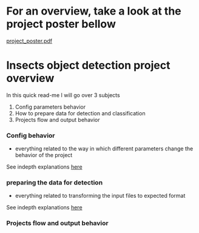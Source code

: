 # For an overview, take a look at the project poster bellow
[project_poster.pdf](https://github.com/user-attachments/files/16325486/project_poster_insects.pdf)

# Insects object detection project overview 

In this quick read-me I will go over 3 subjects 
1. Config parameters behavior
2. How to prepare data for detection and classification 
3. Projects flow and output behavior


### Config behavior 
- everything related to the way in which different parameters change the behavior of the project

See indepth explanations [here](./workspace/projUtils/CONFIGBEHAVIOR.md)

### preparing the data for detection
- everything related to transforming the input files to expected format 

See indepth explanations [here](./workspace/projUtils/UTILS.md)

### Projects flow and output behavior

